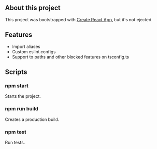 ## About this project
This project was bootstrapped with [Create React App](https://github.com/facebook/create-react-app), but it's not ejected.

## Features
 - Import aliases
 - Custom eslint configs
 - Support to paths and other blocked features on tsconfig.ts
 
 ## Scripts
 
 ### npm start
 Starts the project.
 ### npm run build
 Creates a production build.
 ### npm test
 Run tests.
